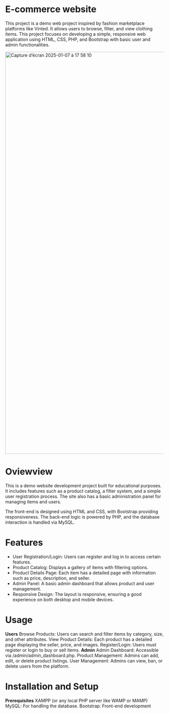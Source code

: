 # E-commerce website
This project is a demo web project inspired by fashion marketplace platforms like Vinted. It allows users to browse, filter, and view clothing items. This project focuses on developing a simple, responsive web application using HTML, CSS, PHP, and Bootstrap with basic user and admin functionalities.

<img width="1274" alt="Capture d’écran 2025-01-07 à 17 58 10" src="https://github.com/user-attachments/assets/d6e7e40d-4421-4171-a36d-0091642ca0c6" />


# Oviewview

This is a demo website development project built for educational purposes. It includes features such as a product catalog, a filter system, and a simple user registration process. The site also has a basic administration panel for managing items and users.

The front-end is designed using HTML and CSS, with Bootstrap providing responsiveness. The back-end logic is powered by PHP, and the database interaction is handled via MySQL.

# Features

- User Registration/Login: Users can register and log in to access certain features.
- Product Catalog: Displays a gallery of items with filtering options.
- Product Details Page: Each item has a detailed page with information such as price, description, and seller.
- Admin Panel: A basic admin dashboard that allows product and user management.
- Responsive Design: The layout is responsive, ensuring a good experience on both desktop and mobile devices.

# Usage

**Users**
Browse Products: Users can search and filter items by category, size, and other attributes.
View Product Details: Each product has a detailed page displaying the seller, price, and images.
Register/Login: Users must register or login to buy or sell items.
**Admin**
Admin Dashboard: Accessible via /admin/admin_dashboard.php.
Product Management: Admins can add, edit, or delete product listings.
User Management: Admins can view, ban, or delete users from the platform.


# Installation and Setup

**Prerequisites**
XAMPP (or any local PHP server like WAMP or MAMP)
MySQL: For handling the database.
Bootstrap: Front-end development


